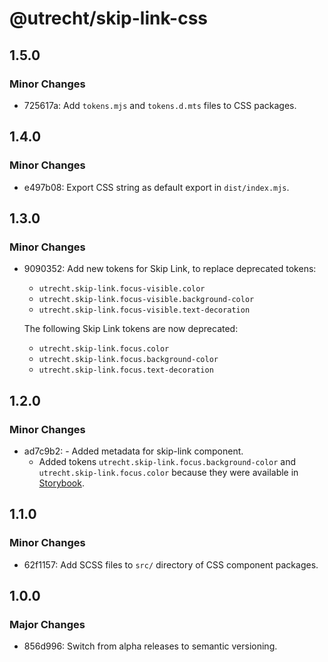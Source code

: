 # @utrecht/skip-link-css

## 1.5.0

### Minor Changes

- 725617a: Add `tokens.mjs` and `tokens.d.mts` files to CSS packages.

## 1.4.0

### Minor Changes

- e497b08: Export CSS string as default export in `dist/index.mjs`.

## 1.3.0

### Minor Changes

- 9090352: Add new tokens for Skip Link, to replace deprecated tokens:

  - `utrecht.skip-link.focus-visible.color`
  - `utrecht.skip-link.focus-visible.background-color`
  - `utrecht.skip-link.focus-visible.text-decoration`

  The following Skip Link tokens are now deprecated:

  - `utrecht.skip-link.focus.color`
  - `utrecht.skip-link.focus.background-color`
  - `utrecht.skip-link.focus.text-decoration`

## 1.2.0

### Minor Changes

- ad7c9b2: - Added metadata for skip-link component.
  - Added tokens `utrecht.skip-link.focus.background-color` and `utrecht.skip-link.focus.color` because they were available in [Storybook](https://nl-design-system.github.io/utrecht/storybook/?path=/story/css_css-skip-link--design-tokens).

## 1.1.0

### Minor Changes

- 62f1157: Add SCSS files to `src/` directory of CSS component packages.

## 1.0.0

### Major Changes

- 856d996: Switch from alpha releases to semantic versioning.
